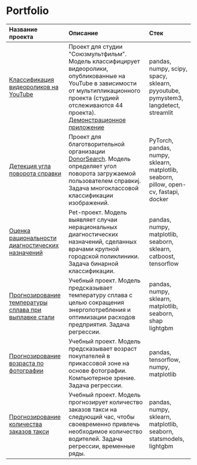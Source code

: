 # Portfolio

| Название проекта | Описание | Стек |
|:---------------|:---------------|:---------------|
| [Классификация видеороликов на YouTube](https://github.com/IliaShi/souz_mulfilm) | Проект для студии "Союзмультфильм". Модель классифицирует видеоролики, опубликованные на YouTube в зависимости от мультипликационного проекта (студией отслеживаются 44 проекта). [Демонстрационное приложение](https://souzmult.streamlit.app/)  | pandas, numpy, scipy, spacy, sklearn, pyyoutube, pymystem3, langdetect, streamlit |
| [Детекция угла поворота справки](https://github.com/IliaShi/donor_search) | Проект для благотворительной организации [DonorSearch](https://donorsearch.org/). Модель определяет угол поворота загружаемой пользователем справкиj. Задача многоклассовой классификации изображений.  | PyTorch, pandas, numpy, sklearn, matplotlib, seaborn, pillow, open-cv, fastapi, docker |
| [Оценка рациональности диагностических назначений](https://github.com/IliaShi/Portfolio/tree/main/diagnostic_appointments) | Pet-проект. Модель выявляет случаи нерациональных диагностических назначений, сделанных врачами крупной городской поликлиники. Задача бинарной классификации. | pandas, numpy, matplotlib, seaborn, sklearn, catboost, tensorflow |
| [Прогнозирование температуры сплава при выплавке стали](https://github.com/IliaShi/Portfolio/tree/main/steel_temperature) | Учебный проект. Модель предсказывает температуру сплава с целью сокращения энергопотребления и оптимизации расходов предприятия. Задача регрессии. | pandas, numpy, sklearn, matplotlib, seaborn, shap lightgbm |
|[Прогнозирование возраста по фотографии](https://github.com/IliaShi/Portfolio/tree/main/age_assesment)| Учебный проект. Модель предсказывает возраст покупателей в прикассовой зоне на основе фотографии. Компьютерное зрение. Задача регрессии. | pandas, tensorflow, numpy, matplotlib |
| [Прогнозирование количества заказов такси](https://github.com/IliaShi/Portfolio/tree/main/taxi) | Учебный проект. Модель прогнозирует количество заказов такси на следующий час, чтобы своевременно привлечь необходимое количество водителей. Задача регрессии, временные ряды. | pandas, numpy, sklearn, matplotlib, seaborn, statsmodels, lightgbm |

